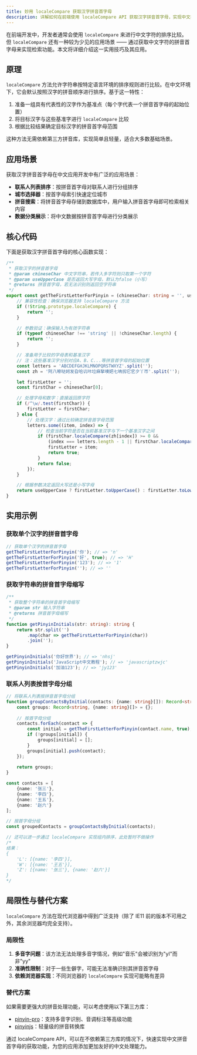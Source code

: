 ```yaml
---
title: 妙用 localeCompare 获取汉字拼音首字母
description: 详解如何在前端使用 localeCompare API 获取汉字拼音首字母，实现中文排序与检索功能
---
```


在前端开发中，开发者通常会使用 `localeCompare` 来进行中文字符的排序比较。但 `localeCompare` 还有一种较为少见的应用场景 —— 通过获取中文字符的拼音首字母来实现检索功能。本文将详细介绍这一实用技巧及其应用。

## 原理

`localeCompare` 方法允许字符串按特定语言环境的排序规则进行比较。在中文环境下，它会默认按照汉字的拼音顺序进行排序。基于这一特性：

1. 准备一组具有代表性的汉字作为基准点（每个字代表一个拼音首字母的起始位置）
2. 将目标汉字与这些基准字进行 `localeCompare` 比较
3. 根据比较结果确定目标汉字的拼音首字母范围

这种方法无需依赖第三方拼音库，实现简单且轻量，适合大多数基础场景。

## 应用场景

获取汉字拼音首字母在中文应用开发中有广泛的应用场景：

- **联系人列表排序**：按拼音首字母对联系人进行分组排序
- **城市选择器**：按首字母索引快速定位城市
- **拼音搜索**：将拼音首字母存储到数据库中，用户输入拼音首字母即可检索相关内容
- **数据分类展示**：将中文数据按拼音首字母进行分类展示

## 核心代码

下面是获取汉字拼音首字母的核心函数实现：

```ts
/**
 * 获取汉字的拼音首字母
 * @param chineseChar 中文字符串，若传入多字符则只取第一个字符
 * @param useUpperCase 是否返回大写字母，默认为false（小写）
 * @returns 拼音首字母，若无法识别则返回空字符串
 */
export const getTheFirstLetterForPinyin = (chineseChar: string = '', useUpperCase: boolean = false): string => {
    // 兼容性检查：确保浏览器支持 localeCompare 方法
    if (!String.prototype.localeCompare) {
        return '';
    }

    // 参数验证：确保输入为有效字符串
    if (typeof chineseChar !== 'string' || !chineseChar.length) {
        return '';
    }

    // 准备用于比较的字母表和基准汉字
    // 注：这些基准汉字分别对应A、B、C...等拼音首字母的起始位置
    const letters = 'ABCDEFGHJKLMNOPQRSTWXYZ'.split('');
    const zh = '阿八嚓哒妸发旮哈讥咔垃痳拏噢妑七呥扨它穵夕丫帀'.split('');

    let firstLetter = '';
    const firstChar = chineseChar[0];

    // 处理字母和数字：直接返回原字符
    if (/^\w/.test(firstChar)) {
        firstLetter = firstChar;
    } else {
        // 处理汉字：通过比较确定拼音首字母范围
        letters.some((item, index) => {
            // 检查当前字符是否在当前基准汉字与下一个基准汉字之间
            if (firstChar.localeCompare(zh[index]) >= 0 && 
                (index === letters.length - 1 || firstChar.localeCompare(zh[index + 1]) < 0)) {
                firstLetter = item;
                return true;
            }
            return false;
        });
    }

    // 根据参数决定返回大写还是小写字母
    return useUpperCase ? firstLetter.toUpperCase() : firstLetter.toLowerCase();
}
```

## 实用示例

### 获取单个汉字的拼音首字母

```ts
// 获取单个汉字的拼音首字母
getTheFirstLetterForPinyin('你'); // => 'n'
getTheFirstLetterForPinyin('好', true); // => 'H'
getTheFirstLetterForPinyin('123'); // => '1'
getTheFirstLetterForPinyin(''); // => ''
```

### 获取字符串的拼音首字母缩写

```ts
/**
 * 获取整个字符串的拼音首字母缩写
 * @param str 输入字符串
 * @returns 拼音首字母缩写
 */
function getPinyinInitials(str: string): string {
    return str.split('')
        .map(char => getTheFirstLetterForPinyin(char))
        .join('');
}

getPinyinInitials('你好世界'); // => 'nhsj'
getPinyinInitials('JavaScript中文教程'); // => 'javascriptzwjc'
getPinyinInitials('加油123'); // => 'jy123'
```

### 联系人列表按首字母分组

```ts
// 将联系人列表按拼音首字母分组
function groupContactsByInitial(contacts: {name: string}[]): Record<string, {name: string}[]> {
    const groups: Record<string, {name: string}[]> = {};
    
    // 按首字母分组
    contacts.forEach(contact => {
        const initial = getTheFirstLetterForPinyin(contact.name, true);
        if (!groups[initial]) {
            groups[initial] = [];
        }
        groups[initial].push(contact);
    });
    
    return groups;
}

const contacts = [
    {name: '张三'},
    {name: '李四'},
    {name: '王五'},
    {name: '赵六'}
];

// 按首字母分组
const groupedContacts = groupContactsByInitial(contacts);

// 还可以进一步通过 localeCompare 实现组内排序，此处暂时不做操作
/*
结果：
{
    'L': [{name: '李四'}],
    'W': [{name: '王五'}],
    'Z': [{name: '张三'}, {name: '赵六'}]
}
*/
```


## 局限性与替代方案

`localeCompare` 方法在现代浏览器中得到广泛支持（除了 IE11 前的版本不可用之外，其余浏览器均完全支持）。

### 局限性

1. **多音字问题**：该方法无法处理多音字情况，例如"音乐"会被识别为"yl"而非"yy"
2. **准确性限制**：对于一些生僻字，可能无法准确识别其拼音首字母
3. **依赖浏览器实现**：不同浏览器的 `localeCompare` 实现可能略有差异

### 替代方案

如果需要更强大的拼音处理功能，可以考虑使用以下第三方库：

- [pinyin-pro](https://github.com/zh-lx/pinyin-pro)：支持多音字识别、音调标注等高级功能
- [pinyinjs](https://github.com/hotoo/pinyin)：轻量级的拼音转换库


通过 localeCompare API，可以在不依赖第三方库的情况下，快速实现中文拼音首字母的获取功能，为您的应用添加更加友好的中文处理能力。